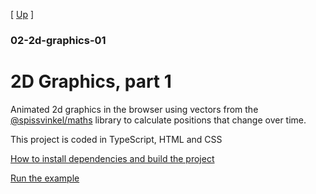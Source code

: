 [ [Up](/examples/) ]

### 02-2d-graphics-01

# 2D Graphics, part 1

Animated 2d graphics in the browser using vectors from the
[@spissvinkel/maths](https://github.com/spissvinkel/maths-js) library to calculate positions that change over time.

This project is coded in TypeScript, HTML and CSS

[How to install dependencies and build the project](installation.html)

[Run the example](example-02.html)
